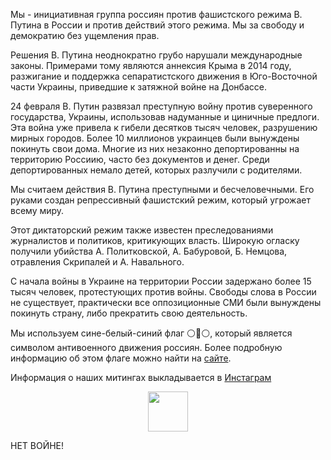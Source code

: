 Мы - инициативная группа россиян против фашистского режима В. Путина в России и против действий этого режима. Мы за свободу и демократию без ущемления прав.

Решения В. Путина неоднократно грубо нарушали международные законы. Примерами тому являются аннексия Крыма в 2014 году, разжигание и поддержка сепаратистского движения в Юго-Восточной части Украины, приведшие к затяжной войне на Донбассе.

24 февраля В. Путин развязал преступную войну против суверенного государства, Украины, использовав надуманные и циничные предлоги. Эта война уже привела к гибели десятков тысяч человек, разрушению мирных городов. Более 10 миллионов украинцев были вынуждены покинуть свои дома. Многие из них незаконно депортированны на территорию Россиию, часто без документов и денег. Среди депортированных немало детей, которых разлучили с родителями.

Мы считаем действия В. Путина преступными и бесчеловечными. Его руками создан репрессивный фашистский режим, который угрожает всему миру.

Этот диктаторский режим также известен преследованиями журналистов и политиков, критикующих власть. Широкую огласку получили убийства А. Политковской, А. Бабуровой, Б. Немцова, отравления Скрипалей и А. Навального.

С начала войны в Украине на территории России задержано более 15 тысяч человек, протестующих против войны. Свободы слова в России не существует, практически все оппозиционные СМИ были вынуждены покинуть страну, либо прекратить свою деятельность.

Мы используем сине-белый-синий флаг ⚪️🔵⚪️, который является символом антивоенного движения россиян. Более подробную информацию об этом флаге можно найти на [сайте](https://whitebluewhite.info/).

Информация о наших митингах выкладывается в [Инстаграм](https://www.instagram.com/voicesinkorea/)

<p align="center">
<a href="https://www.instagram.com/voicesinkorea/">
  <img src="https://user-images.githubusercontent.com/105092258/167867747-adbe270f-2c0d-48a5-87c1-bbd547b79e0b.png" width="64" height="64" />
</a>
  
НЕТ ВОЙНЕ!
</p>
